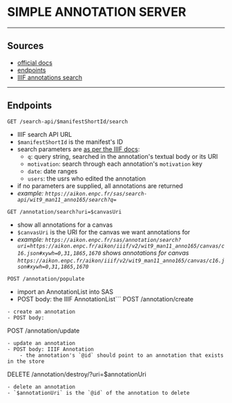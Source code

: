 # SIMPLE ANNOTATION SERVER

---

## Sources

- [official docs](https://github.com/glenrobson/SimpleAnnotationServer/tree/master/doc)
- [endpoints](https://github.com/glenrobson/SimpleAnnotationServer/blob/master/doc/Endpoints.md)
- [IIIF annotations search](https://github.com/glenrobson/SimpleAnnotationServer/blob/master/doc/IIIFSearch.md)

--- 

## Endpoints

```
GET /search-api/$manifestShortId/search
```
- IIIF search API URL
- `$manifestShortId` is the manifest's ID
- search parameters are [as per the IIIF docs](https://iiif.io/api/search/2.0/#request-1): 
    - `q`: query string, searched in the annotation's textual body or its URI
    - `motivation`: search through each annotation's `motivation` key
    - `date`: date ranges
    - `users`: the usrs who edited the annotation
- if no parameters are supplied, all annotations are returned
- *example: `https://aikon.enpc.fr/sas/search-api/wit9_man11_anno165/search?q=`*


```
GET /annotation/search?uri=$canvasUri
```
- show all annotations for a canvas
- `$canvasUri` is the URI for the canvas we want annotations for
- *example: `https://aikon.enpc.fr/sas/annotation/search?uri=https://aikon.enpc.fr/aikon/iiif/v2/wit9_man11_anno165/canvas/c16.json#xywh=0,31,1865,1670` shows annotations for canvas `https://aikon.enpc.fr/aikon/iiif/v2/wit9_man11_anno165/canvas/c16.json#xywh=0,31,1865,1670`*

```
POST /annotation/populate
```
- import an AnnotationList into SAS
- POST body: the IIIF AnnotationList```
POST /annotation/create
```
- create an annotation
- POST body:

```
POST /annotation/update
```
- update an annotation
- POST body: IIIF Annotation
    - the annotation's `@id` should point to an annotation that exists in the store

```
DELETE /annotation/destroy/?uri=$annotationUri
```
- delete an annotation
- `$annotationUri` is the `@id` of the annotation to delete


